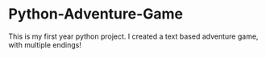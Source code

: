 # Python-Adventure-Game
This is my first year python project. I created a text based adventure game, with multiple endings!
